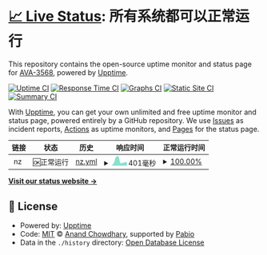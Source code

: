 # [📈 Live Status](https://AVA-3568.github.io/webupptime): <!--live status--> **所有系统都可以正常运行**

This repository contains the open-source uptime monitor and status page for [AVA-3568](https://AVA-3568.github.io/webupptime), powered by [Upptime](https://github.com/upptime/upptime).

[![Uptime CI](https://github.com/AVA-3568/webupptime/workflows/Uptime%20CI/badge.svg)](https://github.com/AVA-3568/webupptime/actions?query=workflow%3A%22Uptime+CI%22)
[![Response Time CI](https://github.com/AVA-3568/webupptime/workflows/Response%20Time%20CI/badge.svg)](https://github.com/AVA-3568/webupptime/actions?query=workflow%3A%22Response+Time+CI%22)
[![Graphs CI](https://github.com/AVA-3568/webupptime/workflows/Graphs%20CI/badge.svg)](https://github.com/AVA-3568/webupptime/actions?query=workflow%3A%22Graphs+CI%22)
[![Static Site CI](https://github.com/AVA-3568/webupptime/workflows/Static%20Site%20CI/badge.svg)](https://github.com/AVA-3568/webupptime/actions?query=workflow%3A%22Static+Site+CI%22)
[![Summary CI](https://github.com/AVA-3568/webupptime/workflows/Summary%20CI/badge.svg)](https://github.com/AVA-3568/webupptime/actions?query=workflow%3A%22Summary+CI%22)

With [Upptime](https://upptime.js.org), you can get your own unlimited and free uptime monitor and status page, powered entirely by a GitHub repository. We use [Issues](https://github.com/AVA-3568/webupptime/issues) as incident reports, [Actions](https://github.com/AVA-3568/webupptime/actions) as uptime monitors, and [Pages](https://AVA-3568.github.io/webupptime) for the status page.

<!--start: status pages-->
<!-- This summary is generated by Upptime (https://github.com/upptime/upptime) -->
<!-- Do not edit this manually, your changes will be overwritten -->
<!-- prettier-ignore -->
| 链接 | 状态 | 历史 | 响应时间 | 正常运行时间 |
| --- | ------ | ------- | ------------- | ------ |
| <img alt="" src="https://icons.duckduckgo.com/ip3/null.ico" height="13"> nz | 🆗正常运行 | [nz.yml](https://github.com/AVA-2568/webupptime/commits/HEAD/history/nz.yml) | <details><summary><img alt="响应时间图像" src="./graphs/nz/response-time-week.png" height="20"> 401毫秒</summary><br><a href="https://AVA-2568.github.io/webupptime/history/nz"><img alt="响应时间 315" src="https://img.shields.io/endpoint?url=https%3A%2F%2Fraw.githubusercontent.com%2FAVA-2568%2Fwebupptime%2FHEAD%2Fapi%2Fnz%2Fresponse-time.json"></a><br><a href="https://AVA-2568.github.io/webupptime/history/nz"><img alt="24 小时响应时间 146" src="https://img.shields.io/endpoint?url=https%3A%2F%2Fraw.githubusercontent.com%2FAVA-2568%2Fwebupptime%2FHEAD%2Fapi%2Fnz%2Fresponse-time-day.json"></a><br><a href="https://AVA-2568.github.io/webupptime/history/nz"><img alt="7 天正常运行时间 401" src="https://img.shields.io/endpoint?url=https%3A%2F%2Fraw.githubusercontent.com%2FAVA-2568%2Fwebupptime%2FHEAD%2Fapi%2Fnz%2Fresponse-time-week.json"></a><br><a href="https://AVA-2568.github.io/webupptime/history/nz"><img alt="30天的正常运行时间 350" src="https://img.shields.io/endpoint?url=https%3A%2F%2Fraw.githubusercontent.com%2FAVA-2568%2Fwebupptime%2FHEAD%2Fapi%2Fnz%2Fresponse-time-month.json"></a><br><a href="https://AVA-2568.github.io/webupptime/history/nz"><img alt="1年的正常运行时间 315" src="https://img.shields.io/endpoint?url=https%3A%2F%2Fraw.githubusercontent.com%2FAVA-2568%2Fwebupptime%2FHEAD%2Fapi%2Fnz%2Fresponse-time-year.json"></a></details> | <details><summary><a href="https://AVA-2568.github.io/webupptime/history/nz">100.00%</a></summary><a href="https://AVA-2568.github.io/webupptime/history/nz"><img alt="正常运行时间 100.00%" src="https://img.shields.io/endpoint?url=https%3A%2F%2Fraw.githubusercontent.com%2FAVA-2568%2Fwebupptime%2FHEAD%2Fapi%2Fnz%2Fuptime.json"></a><br><a href="https://AVA-2568.github.io/webupptime/history/nz"><img alt="24 小时正常运行时间 100.00%" src="https://img.shields.io/endpoint?url=https%3A%2F%2Fraw.githubusercontent.com%2FAVA-2568%2Fwebupptime%2FHEAD%2Fapi%2Fnz%2Fuptime-day.json"></a><br><a href="https://AVA-2568.github.io/webupptime/history/nz"><img alt="7 天正常运行时间 100.00%" src="https://img.shields.io/endpoint?url=https%3A%2F%2Fraw.githubusercontent.com%2FAVA-2568%2Fwebupptime%2FHEAD%2Fapi%2Fnz%2Fuptime-week.json"></a><br><a href="https://AVA-2568.github.io/webupptime/history/nz"><img alt="30天的正常运行时间 100.00%" src="https://img.shields.io/endpoint?url=https%3A%2F%2Fraw.githubusercontent.com%2FAVA-2568%2Fwebupptime%2FHEAD%2Fapi%2Fnz%2Fuptime-month.json"></a><br><a href="https://AVA-2568.github.io/webupptime/history/nz"><img alt="1年的正常运行时间 100.00%" src="https://img.shields.io/endpoint?url=https%3A%2F%2Fraw.githubusercontent.com%2FAVA-2568%2Fwebupptime%2FHEAD%2Fapi%2Fnz%2Fuptime-year.json"></a></details>

<!--end: status pages-->

[**Visit our status website →**](https://AVA-3568.github.io/webupptime)

## 📄 License

- Powered by: [Upptime](https://github.com/upptime/upptime)
- Code: [MIT](./LICENSE) © [Anand Chowdhary](https://anandchowdhary.com), supported by [Pabio](https://pabio.com)
- Data in the `./history` directory: [Open Database License](https://opendatacommons.org/licenses/odbl/1-0/)
